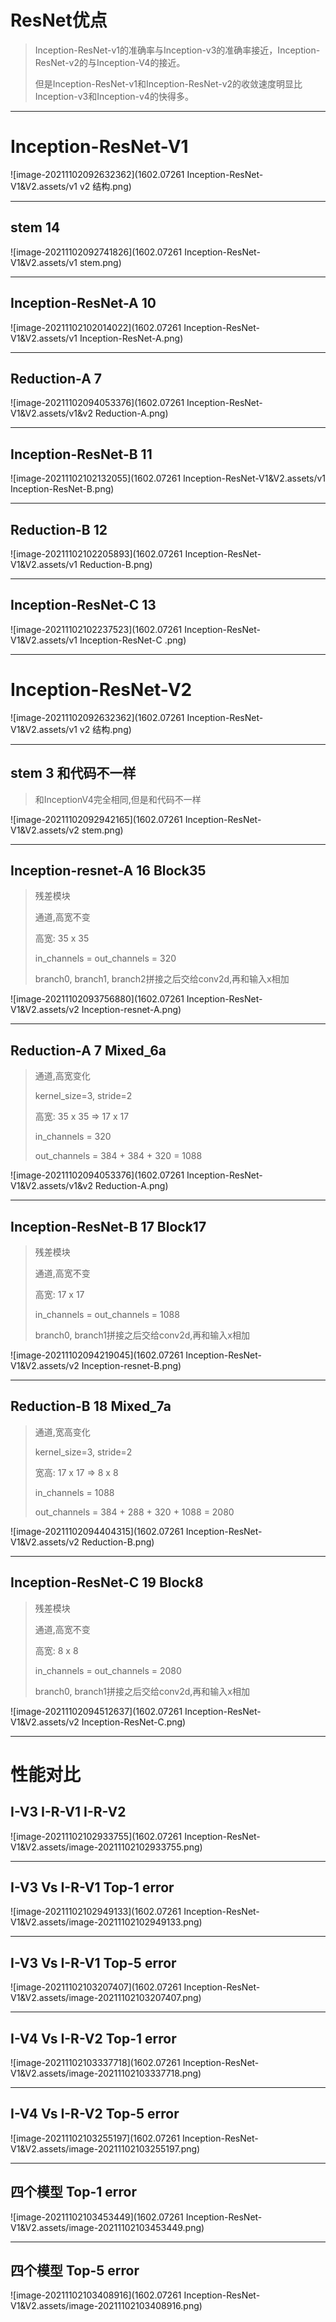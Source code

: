 # ResNet优点

> Inception-ResNet-v1的准确率与Inception-v3的准确率接近，Inception-ResNet-v2的与Inception-V4的接近。
>
> 但是Inception-ResNet-v1和Inception-ResNet-v2的收敛速度明显比Inception-v3和Inception-v4的快得多。

----

# Inception-ResNet-V1

![image-20211102092632362](1602.07261 Inception-ResNet-V1&V2.assets/v1 v2 结构.png)

----

## stem 14

![image-20211102092741826](1602.07261 Inception-ResNet-V1&V2.assets/v1 stem.png)

----

## Inception-ResNet-A 10 

![image-20211102102014022](1602.07261 Inception-ResNet-V1&V2.assets/v1 Inception-ResNet-A.png)

----

## Reduction-A 7

![image-20211102094053376](1602.07261 Inception-ResNet-V1&V2.assets/v1&v2 Reduction-A.png)

----

## Inception-ResNet-B 11

![image-20211102102132055](1602.07261 Inception-ResNet-V1&V2.assets/v1 Inception-ResNet-B.png)

----

## Reduction-B 12

![image-20211102102205893](1602.07261 Inception-ResNet-V1&V2.assets/v1 Reduction-B.png)

----

## Inception-ResNet-C 13

![image-20211102102237523](1602.07261 Inception-ResNet-V1&V2.assets/v1 Inception-ResNet-C .png)

----

# Inception-ResNet-V2

![image-20211102092632362](1602.07261 Inception-ResNet-V1&V2.assets/v1 v2 结构.png)

----

## stem 3 和代码不一样

> 和InceptionV4完全相同,但是和代码不一样
>

![image-20211102092942165](1602.07261 Inception-ResNet-V1&V2.assets/v2 stem.png)

----

## Inception-resnet-A 16 Block35

> 残差模块
>
> 通道,高宽不变
>
> 高宽: 35 x 35
>
> in_channels  = out_channels = 320
>
> branch0, branch1, branch2拼接之后交给conv2d,再和输入x相加

![image-20211102093756880](1602.07261 Inception-ResNet-V1&V2.assets/v2 Inception-resnet-A.png)

----

## Reduction-A 7 Mixed_6a

> 通道,高宽变化
>
> kernel_size=3, stride=2
>
> 高宽: 35 x 35 => 17 x 17
>
> in_channels  = 320
>
> out_channels = 384 + 384 + 320 = 1088

![image-20211102094053376](1602.07261 Inception-ResNet-V1&V2.assets/v1&v2 Reduction-A.png)

----

## Inception-ResNet-B 17 Block17

> 残差模块
>
> 通道,高宽不变
>
> 高宽: 17 x 17
>
> in_channels  = out_channels = 1088
>
> branch0, branch1拼接之后交给conv2d,再和输入x相加

![image-20211102094219045](1602.07261 Inception-ResNet-V1&V2.assets/v2 Inception-resnet-B.png)

----

## Reduction-B 18 Mixed_7a

> 通道,宽高变化
>
> kernel_size=3, stride=2
>
> 宽高: 17 x 17 => 8 x 8
>
> in_channels  = 1088
>
> out_channels = 384 + 288 + 320 + 1088 = 2080

![image-20211102094404315](1602.07261 Inception-ResNet-V1&V2.assets/v2 Reduction-B.png)

----

## Inception-ResNet-C 19 Block8

> 残差模块
>
> 通道,高宽不变
>
> 高宽: 8 x 8
>
> in_channels  = out_channels = 2080
>
> branch0, branch1拼接之后交给conv2d,再和输入x相加

![image-20211102094512637](1602.07261 Inception-ResNet-V1&V2.assets/v2 Inception-ResNet-C.png)

----

# 性能对比

## I-V3 I-R-V1 I-R-V2

![image-20211102102933755](1602.07261 Inception-ResNet-V1&V2.assets/image-20211102102933755.png)

----

## I-V3 Vs I-R-V1 Top-1 error

![image-20211102102949133](1602.07261 Inception-ResNet-V1&V2.assets/image-20211102102949133.png)

----

## I-V3 Vs I-R-V1 Top-5 error

![image-20211102103207407](1602.07261 Inception-ResNet-V1&V2.assets/image-20211102103207407.png)

----

## I-V4 Vs I-R-V2 Top-1 error

![image-20211102103337718](1602.07261 Inception-ResNet-V1&V2.assets/image-20211102103337718.png)

----

## I-V4 Vs I-R-V2 Top-5 error

![image-20211102103255197](1602.07261 Inception-ResNet-V1&V2.assets/image-20211102103255197.png)

----

## 四个模型 Top-1 error

![image-20211102103453449](1602.07261 Inception-ResNet-V1&V2.assets/image-20211102103453449.png)

----

## 四个模型 Top-5 error

![image-20211102103408916](1602.07261 Inception-ResNet-V1&V2.assets/image-20211102103408916.png)

